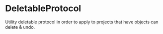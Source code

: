 # DeletableProtocol
Utility deletable protocol in order to apply to projects that have objects can delete &amp; undo.
